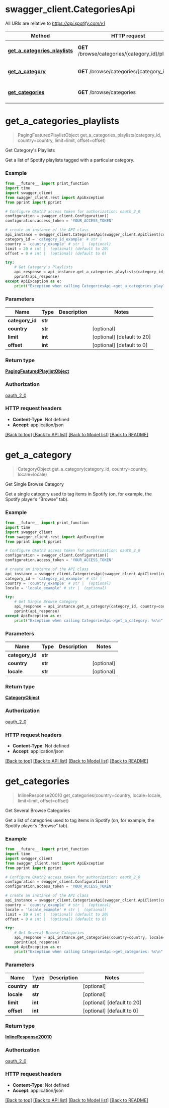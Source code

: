 # swagger_client.CategoriesApi

All URIs are relative to *https://api.spotify.com/v1*

Method | HTTP request | Description
------------- | ------------- | -------------
[**get_a_categories_playlists**](CategoriesApi.md#get_a_categories_playlists) | **GET** /browse/categories/{category_id}/playlists | Get Category&#x27;s Playlists 
[**get_a_category**](CategoriesApi.md#get_a_category) | **GET** /browse/categories/{category_id} | Get Single Browse Category 
[**get_categories**](CategoriesApi.md#get_categories) | **GET** /browse/categories | Get Several Browse Categories 

# **get_a_categories_playlists**
> PagingFeaturedPlaylistObject get_a_categories_playlists(category_id, country=country, limit=limit, offset=offset)

Get Category's Playlists 

Get a list of Spotify playlists tagged with a particular category. 

### Example
```python
from __future__ import print_function
import time
import swagger_client
from swagger_client.rest import ApiException
from pprint import pprint

# Configure OAuth2 access token for authorization: oauth_2_0
configuration = swagger_client.Configuration()
configuration.access_token = 'YOUR_ACCESS_TOKEN'

# create an instance of the API class
api_instance = swagger_client.CategoriesApi(swagger_client.ApiClient(configuration))
category_id = 'category_id_example' # str | 
country = 'country_example' # str |  (optional)
limit = 20 # int |  (optional) (default to 20)
offset = 0 # int |  (optional) (default to 0)

try:
    # Get Category's Playlists 
    api_response = api_instance.get_a_categories_playlists(category_id, country=country, limit=limit, offset=offset)
    pprint(api_response)
except ApiException as e:
    print("Exception when calling CategoriesApi->get_a_categories_playlists: %s\n" % e)
```

### Parameters

Name | Type | Description  | Notes
------------- | ------------- | ------------- | -------------
 **category_id** | **str**|  | 
 **country** | **str**|  | [optional] 
 **limit** | **int**|  | [optional] [default to 20]
 **offset** | **int**|  | [optional] [default to 0]

### Return type

[**PagingFeaturedPlaylistObject**](PagingFeaturedPlaylistObject.md)

### Authorization

[oauth_2_0](../README.md#oauth_2_0)

### HTTP request headers

 - **Content-Type**: Not defined
 - **Accept**: application/json

[[Back to top]](#) [[Back to API list]](../README.md#documentation-for-api-endpoints) [[Back to Model list]](../README.md#documentation-for-models) [[Back to README]](../README.md)

# **get_a_category**
> CategoryObject get_a_category(category_id, country=country, locale=locale)

Get Single Browse Category 

Get a single category used to tag items in Spotify (on, for example, the Spotify player’s “Browse” tab). 

### Example
```python
from __future__ import print_function
import time
import swagger_client
from swagger_client.rest import ApiException
from pprint import pprint

# Configure OAuth2 access token for authorization: oauth_2_0
configuration = swagger_client.Configuration()
configuration.access_token = 'YOUR_ACCESS_TOKEN'

# create an instance of the API class
api_instance = swagger_client.CategoriesApi(swagger_client.ApiClient(configuration))
category_id = 'category_id_example' # str | 
country = 'country_example' # str |  (optional)
locale = 'locale_example' # str |  (optional)

try:
    # Get Single Browse Category 
    api_response = api_instance.get_a_category(category_id, country=country, locale=locale)
    pprint(api_response)
except ApiException as e:
    print("Exception when calling CategoriesApi->get_a_category: %s\n" % e)
```

### Parameters

Name | Type | Description  | Notes
------------- | ------------- | ------------- | -------------
 **category_id** | **str**|  | 
 **country** | **str**|  | [optional] 
 **locale** | **str**|  | [optional] 

### Return type

[**CategoryObject**](CategoryObject.md)

### Authorization

[oauth_2_0](../README.md#oauth_2_0)

### HTTP request headers

 - **Content-Type**: Not defined
 - **Accept**: application/json

[[Back to top]](#) [[Back to API list]](../README.md#documentation-for-api-endpoints) [[Back to Model list]](../README.md#documentation-for-models) [[Back to README]](../README.md)

# **get_categories**
> InlineResponse20010 get_categories(country=country, locale=locale, limit=limit, offset=offset)

Get Several Browse Categories 

Get a list of categories used to tag items in Spotify (on, for example, the Spotify player’s “Browse” tab). 

### Example
```python
from __future__ import print_function
import time
import swagger_client
from swagger_client.rest import ApiException
from pprint import pprint

# Configure OAuth2 access token for authorization: oauth_2_0
configuration = swagger_client.Configuration()
configuration.access_token = 'YOUR_ACCESS_TOKEN'

# create an instance of the API class
api_instance = swagger_client.CategoriesApi(swagger_client.ApiClient(configuration))
country = 'country_example' # str |  (optional)
locale = 'locale_example' # str |  (optional)
limit = 20 # int |  (optional) (default to 20)
offset = 0 # int |  (optional) (default to 0)

try:
    # Get Several Browse Categories 
    api_response = api_instance.get_categories(country=country, locale=locale, limit=limit, offset=offset)
    pprint(api_response)
except ApiException as e:
    print("Exception when calling CategoriesApi->get_categories: %s\n" % e)
```

### Parameters

Name | Type | Description  | Notes
------------- | ------------- | ------------- | -------------
 **country** | **str**|  | [optional] 
 **locale** | **str**|  | [optional] 
 **limit** | **int**|  | [optional] [default to 20]
 **offset** | **int**|  | [optional] [default to 0]

### Return type

[**InlineResponse20010**](InlineResponse20010.md)

### Authorization

[oauth_2_0](../README.md#oauth_2_0)

### HTTP request headers

 - **Content-Type**: Not defined
 - **Accept**: application/json

[[Back to top]](#) [[Back to API list]](../README.md#documentation-for-api-endpoints) [[Back to Model list]](../README.md#documentation-for-models) [[Back to README]](../README.md)

